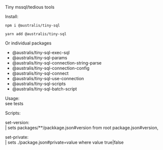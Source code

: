 Tiny mssql/tedious tools

Install:

    npm i @australis/tiny-sql

    yarn add @australis/tiny-sql

Or individual packages

- @australis/tiny-sql-exec-sql  
- @australis/tiny-sql-params  
- @australis/tiny-sql-connection-string-parse  
- @australis/tiny-sql-connection-config  
- @australis/tiny-sql-connect  
- @australis/tiny-sql-use-connection  
- @australis/tiny-sql-scripts  
- @australis/tiny-sql-batch-script  


Usage:  
see tests

Scripts:

set-version:  
| sets packages/**/packkage.json#version from root package.json#version,  

set-private:  
| sets ./package.json#private=value where value true|false
